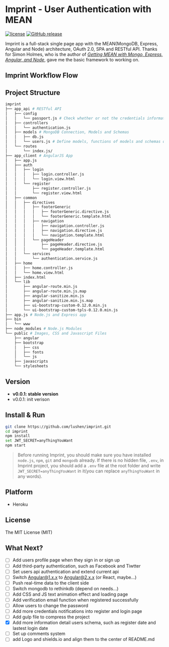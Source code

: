 # Imprint - User Authentication with MEAN

[![license](https://img.shields.io/badge/license-MIT%20License-brightgreen.svg)](https://opensource.org/licenses/MIT)
[![GitHub release](https://img.shields.io/badge/release-v0.0.1-blue.svg)]()

Imprint is a full-stack single page app with the MEAN(MongoDB, Express, Angular and Node) architecture, OAuth 2.0, SPA and RESTful API. Thanks for Simon Holmes, who is the author of [*Getting MEAN with Mongo, Express, Angular, and Node*](https://www.manning.com/books/getting-mean-with-mongo-express-angular-and-node), gave me the basic framework to working on.

## Imprint Workflow Flow

## Project Structure
```bash
imprint
├── app_api # RESTful API
│   ├── config
│   │   └── passport.js # Check whether or not the credentials informatic (email and password is valid)
│   ├── controllers
│   │   └── authentication.js
│   ├── models # MongoDB Connection, Models and Schemas
│   │   ├── db.js
│   │   └── users.js # Define models, functions of models and schemas of users
│   └── routes
│       └── index.js/
├── app_client # AngularJS App
│   ├── app.js
│   ├── auth
│   │   ├── login
│   │   │   ├── login.controller.js
│   │   │   └── login.view.html
│   │   └── register
│   │       ├── register.controller.js
│   │       └── register.view.html
│   ├── common
│   │   ├── directives
│   │   │   ├── footerGeneric
│   │   │   │   ├── footerGeneric.directive.js
│   │   │   │   └── footerGeneric.template.html
│   │   │   ├── navigation
│   │   │   │   ├── navigation.controller.js
│   │   │   │   ├── navigation.directive.js
│   │   │   │   └── navigation.template.html
│   │   │   └── pageHeader
│   │   │       ├── pageHeader.directive.js
│   │   │       └── pageHeader.template.html
│   │   └── services
│   │       └── authentication.service.js
│   ├── home
│   │   ├── home.controller.js
│   │   └── home.view.html
│   ├── index.html
│   └── lib
│       ├── angular-route.min.js
│       ├── angular-route.min.js.map
│       ├── angular-sanitize.min.js
│       ├── angular-sanitize.min.js.map
│       ├── ui-bootstrap-custom-0.12.0.min.js
│       └── ui-bootstrap-custom-tpls-0.12.0.min.js
├── app.js # Node.js and Express app
├── bin
│   └── www
├── node_modules # Node.js Modules
└── public # Images, CSS and Javascript Files
    ├── angular
    ├── bootstrap
    │   ├── css
    │   ├── fonts
    │   └── js
    ├── javascripts
    └── stylesheets
```
## Version
- **v0.0.1: stable version**
- v0.0.1: init verison

## Install & Run

```bash
git clone https://github.com/lushen/imprint.git
cd imprint
npm install
set JWT_SECRET=anyThingYouWant
npm start
```
>Before running Imprint, you should make sure you have installed ```node.js```, ```npm```, ```git``` and ```mongodb``` already. If there is no hidden file, ```.env```, in Imprint project, you should add a ```.env``` file at the root folder and write ```JWT_SECRET=anyThingYouWant``` in it(you can replace ```anyThingYouWant``` in any words).

## Platform
- Heroku

## License
The MIT License (MIT)

## What Next?
- [ ] Add users profile page when they sign in or sign up 
- [ ] Add third-party authentication, such as Facebook and Tiwtter
- [ ] Set users api authentication and extend current api
- [ ] Switch Angular@1.x.x to Angular@2.x.x (or React, maybe...)
- [ ] Push real-time data to the client side
- [ ] Switch mongodb to rethinkdb (depend on needs...)
- [ ] Add CSS and JS text animation effect and loading page
- [ ] Add verification email function when registered successfully
- [ ] Allow users to change the password
- [ ] Add more credentials notifications into register and login page
- [ ] Add gulp file to compress the project
- [x] Add more information detail users schema, such as register date and lastest login date
- [ ] Set up comments system
- [ ] add Logo and shields.io and align them to the center of README.md
